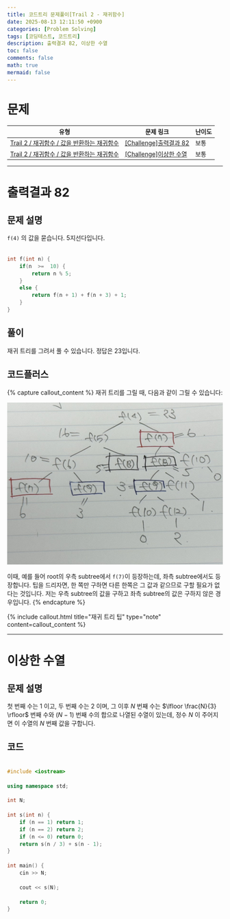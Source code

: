 ```yaml
---
title: 코드트리 문제풀이[Trail 2 - 재귀함수]
date: 2025-08-13 12:11:50 +0900
categories: [Problem Solving]
tags: [코딩테스트, 코드트리]
description: 출력결과 82, 이상한 수열
toc: false
comments: false
math: true
mermaid: false
---
```


# 문제

| 유형 | 문제 링크 | 난이도 |
| --- | --- | --- |
| [Trail 2 / 재귀함수 / 값을 반환하는 재귀함수](https://www.codetree.ai/trail-info/novice-mid/) | [[Challenge]출력결과 82](https://www.codetree.ai/trails/complete/curated-cards/challenge-reading-k201839/) | 보통 |
| [Trail 2 / 재귀함수 / 값을 반환하는 재귀함수](https://www.codetree.ai/trail-info/novice-mid/) | [[Challenge]이상한 수열](https://www.codetree.ai/trails/complete/curated-cards/challenge-a-strange-sequence/) | 보통 |

---------------------------------------

# 출력결과 82

## 문제 설명

`f(4)` 의 값을 묻습니다. 5지선다입니다.

```cpp

int f(int n) {  
    if(n  >=  10) {    
        return n % 5;   
    }  
    else {     
        return f(n + 1) + f(n + 3) + 1;
    }
}


```

## 풀이

재귀 트리를 그려서 풀 수 있습니다. 정답은 23입니다.

## 코드플러스

{% capture callout_content %}
재귀 트리를 그릴 때, 다음과 같이 그릴 수 있습니다:

![recursion-tree](/assets/post_assets/tree.jpg)

이때, 예를 들어 root의 우측 subtree에서 `f(7)`이 등장하는데, 좌측 subtree에서도 등장합니다. 팁을 드리자면, 한 쪽만 구하면 다른 한쪽은 그 값과 같으므로 구할 필요가 없다는 것입니다. 저는 우측 subtree의 값을 구하고 좌측 subtree의 값은 구하지 않은 경우입니다.
{% endcapture %}

{% include callout.html title="재귀 트리 팁" type="note" content=callout_content %}

---------------------------------------

# 이상한 수열

## 문제 설명

첫 번째 수는 $1$ 이고, 두 번째 수는 $2$ 이며, 그 이후 $N$ 번째 수는 $\lfloor \frac{N}{3} \rfloor$ 번째 수와 $(N - 1)$ 번째 수의 합으로 나열된 수열이 있는데, 정수 $N$ 이 주어지면 이 수열의 $N$ 번째 값을 구합니다.

## 코드

```cpp

#include <iostream>

using namespace std;

int N;

int s(int n) {
    if (n == 1) return 1;
    if (n == 2) return 2;
    if (n <= 0) return 0;
    return s(n / 3) + s(n - 1);
}

int main() {
    cin >> N;

    cout << s(N);

    return 0;
}

```
